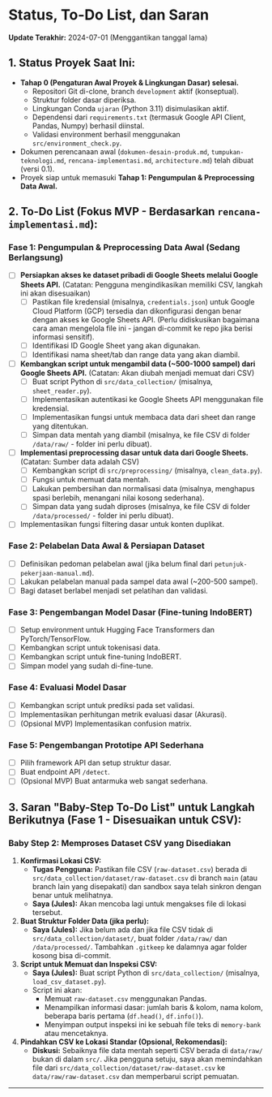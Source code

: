 # Status, To-Do List, dan Saran

**Update Terakhir:** 2024-07-01 (Menggantikan tanggal lama)

## 1. Status Proyek Saat Ini:

*   **Tahap 0 (Pengaturan Awal Proyek & Lingkungan Dasar) selesai.**
    *   Repositori Git di-clone, branch `development` aktif (konseptual).
    *   Struktur folder dasar diperiksa.
    *   Lingkungan Conda `ujaran` (Python 3.11) disimulasikan aktif.
    *   Dependensi dari `requirements.txt` (termasuk Google API Client, Pandas, Numpy) berhasil diinstal.
    *   Validasi environment berhasil menggunakan `src/environment_check.py`.
*   Dokumen perencanaan awal (`dokumen-desain-produk.md`, `tumpukan-teknologi.md`, `rencana-implementasi.md`, `architecture.md`) telah dibuat (versi 0.1).
*   Proyek siap untuk memasuki **Tahap 1: Pengumpulan & Preprocessing Data Awal.**

## 2. To-Do List (Fokus MVP - Berdasarkan `rencana-implementasi.md`):

### Fase 1: Pengumpulan & Preprocessing Data Awal (Sedang Berlangsung)
*   [ ] **Persiapkan akses ke dataset pribadi di Google Sheets melalui Google Sheets API.** (Catatan: Pengguna mengindikasikan memiliki CSV, langkah ini akan disesuaikan)
    *   [ ] Pastikan file kredensial (misalnya, `credentials.json`) untuk Google Cloud Platform (GCP) tersedia dan dikonfigurasi dengan benar dengan akses ke Google Sheets API. (Perlu didiskusikan bagaimana cara aman mengelola file ini - jangan di-commit ke repo jika berisi informasi sensitif).
    *   [ ] Identifikasi ID Google Sheet yang akan digunakan.
    *   [ ] Identifikasi nama sheet/tab dan range data yang akan diambil.
*   [ ] **Kembangkan script untuk mengambil data (~500-1000 sampel) dari Google Sheets API.** (Catatan: Akan diubah menjadi memuat dari CSV)
    *   [ ] Buat script Python di `src/data_collection/` (misalnya, `sheet_reader.py`).
    *   [ ] Implementasikan autentikasi ke Google Sheets API menggunakan file kredensial.
    *   [ ] Implementasikan fungsi untuk membaca data dari sheet dan range yang ditentukan.
    *   [ ] Simpan data mentah yang diambil (misalnya, ke file CSV di folder `/data/raw/` - folder ini perlu dibuat).
*   [ ] **Implementasi preprocessing dasar untuk data dari Google Sheets.** (Catatan: Sumber data adalah CSV)
    *   [ ] Kembangkan script di `src/preprocessing/` (misalnya, `clean_data.py`).
    *   [ ] Fungsi untuk memuat data mentah.
    *   [ ] Lakukan pembersihan dan normalisasi data (misalnya, menghapus spasi berlebih, menangani nilai kosong sederhana).
    *   [ ] Simpan data yang sudah diproses (misalnya, ke file CSV di folder `/data/processed/` - folder ini perlu dibuat).
*   [ ] Implementasikan fungsi filtering dasar untuk konten duplikat.

### Fase 2: Pelabelan Data Awal & Persiapan Dataset
*   [ ] Definisikan pedoman pelabelan awal (jika belum final dari `petunjuk-pekerjaan-manual.md`).
*   [ ] Lakukan pelabelan manual pada sampel data awal (~200-500 sampel).
*   [ ] Bagi dataset berlabel menjadi set pelatihan dan validasi.

### Fase 3: Pengembangan Model Dasar (Fine-tuning IndoBERT)
*   [ ] Setup environment untuk Hugging Face Transformers dan PyTorch/TensorFlow.
*   [ ] Kembangkan script untuk tokenisasi data.
*   [ ] Kembangkan script untuk fine-tuning IndoBERT.
*   [ ] Simpan model yang sudah di-fine-tune.

### Fase 4: Evaluasi Model Dasar
*   [ ] Kembangkan script untuk prediksi pada set validasi.
*   [ ] Implementasikan perhitungan metrik evaluasi dasar (Akurasi).
*   [ ] (Opsional MVP) Implementasikan confusion matrix.

### Fase 5: Pengembangan Prototipe API Sederhana
*   [ ] Pilih framework API dan setup struktur dasar.
*   [ ] Buat endpoint API `/detect`.
*   [ ] (Opsional MVP) Buat antarmuka web sangat sederhana.

## 3. Saran "Baby-Step To-Do List" untuk Langkah Berikutnya (Fase 1 - Disesuaikan untuk CSV):

### Baby Step 2: Memproses Dataset CSV yang Disediakan
1.  **Konfirmasi Lokasi CSV:**
    *   **Tugas Pengguna:** Pastikan file CSV (`raw-dataset.csv`) berada di `src/data_collection/dataset/raw-dataset.csv` di branch `main` (atau branch lain yang disepakati) dan sandbox saya telah sinkron dengan benar untuk melihatnya.
    *   **Saya (Jules):** Akan mencoba lagi untuk mengakses file di lokasi tersebut.
2.  **Buat Struktur Folder Data (jika perlu):**
    *   **Saya (Jules):** Jika belum ada dan jika file CSV tidak di `src/data_collection/dataset/`, buat folder `/data/raw/` dan `/data/processed/`. Tambahkan `.gitkeep` ke dalamnya agar folder kosong bisa di-commit.
3.  **Script untuk Memuat dan Inspeksi CSV:**
    *   **Saya (Jules):** Buat script Python di `src/data_collection/` (misalnya, `load_csv_dataset.py`).
    *   Script ini akan:
        *   Memuat `raw-dataset.csv` menggunakan Pandas.
        *   Menampilkan informasi dasar: jumlah baris & kolom, nama kolom, beberapa baris pertama (`df.head()`, `df.info()`).
        *   Menyimpan output inspeksi ini ke sebuah file teks di `memory-bank` atau mencetaknya.
4.  **Pindahkan CSV ke Lokasi Standar (Opsional, Rekomendasi):**
    *   **Diskusi:** Sebaiknya file data mentah seperti CSV berada di `data/raw/` bukan di dalam `src/`. Jika pengguna setuju, saya akan memindahkan file dari `src/data_collection/dataset/raw-dataset.csv` ke `data/raw/raw-dataset.csv` dan memperbarui script pemuatan.

---